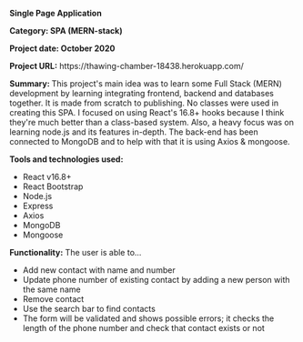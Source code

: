<p><strong>Single Page Application</strong></p>
<p><strong>Category: SPA (MERN-stack)</strong></p>
<p><strong>Project date: October 2020</strong></p>
<p><strong>Project URL:</strong> https://thawing-chamber-18438.herokuapp.com/</p>
<p><strong>Summary: </strong>
  This project's main idea was to learn some Full Stack (MERN) development by learning integrating frontend, backend and databases together. It is made from scratch to publishing. 
  No classes were used in creating this SPA. I focused on using React's 16.8+ hooks because I think they're much better than a class-based system. Also, a 
  heavy focus was on learning node.js and its features in-depth. The back-end has been connected to MongoDB and to help with that it is using Axios & 
  mongoose.
</p>
<p><strong>Tools and technologies used:</strong><p>
<ul>
  <li>React v16.8+</li>
  <li>React Bootstrap</li>
  <li>Node.js</li>
  <li>Express</li>
  <li>Axios</li>
  <li>MongoDB</li>
  <li>Mongoose</li>
</ul>
<p><strong>Functionality:</strong> The user is able to...</p>
<ul>
  <li>Add new contact with name and number</li>
  <li>Update phone number of existing contact by adding a new person with the same name</li>
  <li>Remove contact</li>
  <li>Use the search bar to find contacts</li>
  <li>The form will be validated and shows possible errors; it checks the length of the phone number and check that contact exists or not</li>
</ul>
